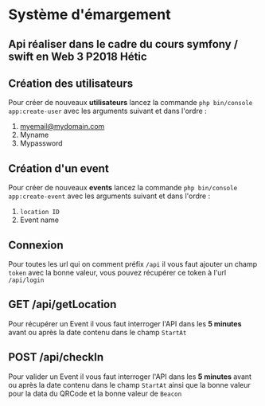 # Système d'émargement

## Api réaliser dans le cadre du cours symfony / swift en Web 3 P2018 Hétic

## Création des utilisateurs 

Pour créer de nouveaux **utilisateurs** lancez la commande `php bin/console app:create-user` avec les arguments suivant et dans l'ordre :

 1. myemail@mydomain.com
 2. Myname
 3. Mypassword

## Création d'un event

Pour créer de nouveaux **events** lancez la commande `php bin/console app:create-event` avec les arguments suivant et dans l'ordre :

 1. `location ID`
 2. Event name

## Connexion
Pour toutes les url qui on comment préfix `/api` il vous faut ajouter un champ `token` avec la bonne valeur, vous pouvez récupérer ce token à l'url `/api/login` 


## GET /api/getLocation

Pour récupérer un Event il vous faut interroger l'API dans les **5 minutes** avant ou après la date contenu dans le champ `StartAt`

## POST /api/checkIn

Pour valider un Event il vous faut interroger l'API dans les **5 minutes** avant ou après la date contenu dans le champ `StartAt` ainsi que la bonne valeur pour la data du QRCode et la bonne valeur de `Beacon`
